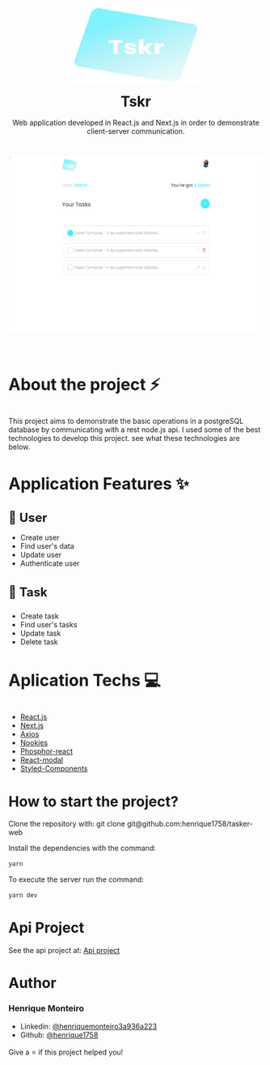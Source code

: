 <p align="center">
  <img style="width: 250px; height: 150px;" src="./logo.svg" alt="taskr logo">
</p>

<h1 align="center" style="margin: 16px 0;">Tskr</h1>

<p align="center" style="margin-top: 16px;">
Web application developed in React.js and Next.js in order to demonstrate client-server communication.
</p>

<p align="center" style="margin-top: 2.5rem;">
  <img style="width: 550px; height: 350px;" src="./web.png" alt="taskr homepage">
</p>

<br />

<h3 style="font-size: 2rem">About the project ⚡</h3>

<p style="margin-bottom: 2.5rem;">This project aims to demonstrate the basic operations in a postgreSQL database by communicating with a rest node.js api. I used some of the best technologies to develop this project. see what these technologies are below.</p>

<h3 style="font-size: 2rem;">Application Features ✨</h3>

<h3 style="font-size: 1.5rem; margin-bottom: 1rem;">🤗 User</h3>

<ul style="margin-bottom: 1rem;">
  <li>Create user</li>
  <li>Find user's data</li>
  <li>Update user</li>
  <li>Authenticate user</li>
</ul>

<h3 style="font-size: 1.5rem;">📃 Task</h3>

<ul>
  <li>Create task</li>
  <li>Find user's tasks</li>
  <li>Update task</li>
  <li>Delete task</li>
</ul>

<h3 style="font-size: 2rem;">Aplication Techs 💻</h3>

<ul style="margin-bottom: 2.5rem;">
  <li>
    <a href="https://reactjs.org/docs/getting-started.html" target="_blank">
      React.js
    </a>
  </li>
  <li>
    <a href="https://nextjs.org" target="_blank">
      Next.js
    </a>
  </li>
  <li>
    <a href="https://axios-http.com/docs/intro" target="_blank">
      Axios
    </a>
  </li>
  <li>
    <a href="https://github.com/maticzav/nookies" target="_blank">
      Nookies
    </a>
  </li>
  <li>
    <a href="https://phosphoricons.com" target="_blank">
      Phosphor-react
    </a>
  </li>
  <li>
    <a href="https://reactcommunity.org/react-modal" target="_blank">
      React-modal
    </a>
  </li>
  <li>
    <a href="https://styled-components.com" target="_blank">
      Styled-Components
    </a>
  </li>
</ul>

# How to start the project?

<p>Clone the repository with: git clone git@github.com:henrique1758/tasker-web</p>

<p>Install the dependencies with the command:</p>

```sh
yarn
```
<p>To execute the server run the command:</p>

```sh
yarn dev
```

# Api Project

<p style="margin-bottom: 1rem;">
  See the api project at:
  <a href="https://github.com/henrique1758/tasker-server" target="_blank">Api project</a>
</p>

# Author 

<h3>Henrique Monteiro</h3>

<ul style="margin-bottom: 1rem;">
  <li>
    Linkedin: <a href="https://www.linkedin.com/in/henrique-monteiro-3a936a223/" target="_blank">@henriquemonteiro3a936a223</a>
  </li>
  <li>
    Github: <a href="https://github.com/henrique1758/" target="_blank">@henrique1758</a>
  </li>
</ul>

Give a ⭐️ if this project helped you!